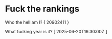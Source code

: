 # Fuck the rankings

Who the hell am I?
{ 20902411 }

What fucking year is it?
[ 2025-06-20T19:30:00Z ]
